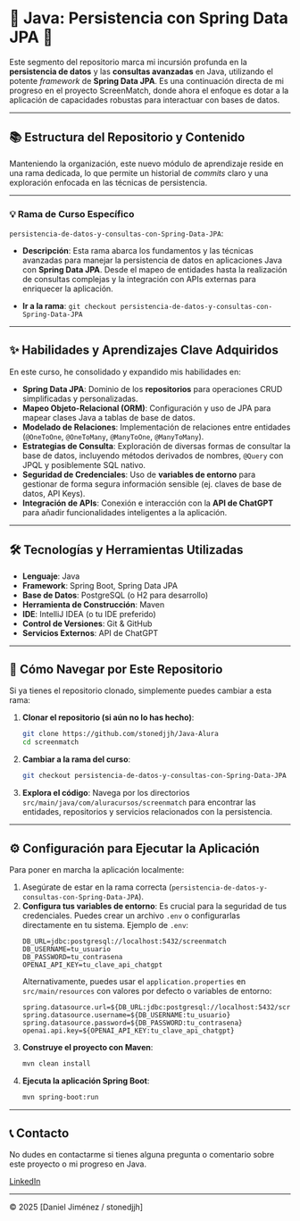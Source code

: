 # 🚀 Java: Persistencia con Spring Data JPA 🚀

Este segmento del repositorio marca mi incursión profunda en la **persistencia de datos** y las **consultas avanzadas** en Java, utilizando el potente *framework* de **Spring Data JPA**. Es una continuación directa de mi progreso en el proyecto ScreenMatch, donde ahora el enfoque es dotar a la aplicación de capacidades robustas para interactuar con bases de datos.

---

## 📚 Estructura del Repositorio y Contenido

Manteniendo la organización, este nuevo módulo de aprendizaje reside en una rama dedicada, lo que permite un historial de *commits* claro y una exploración enfocada en las técnicas de persistencia.

---

### 💡 Rama de Curso Específico

`persistencia-de-datos-y-consultas-con-Spring-Data-JPA`:
* **Descripción**: Esta rama abarca los fundamentos y las técnicas avanzadas para manejar la persistencia de datos en aplicaciones Java con **Spring Data JPA**. Desde el mapeo de entidades hasta la realización de consultas complejas y la integración con APIs externas para enriquecer la aplicación.

* **Ir a la rama**: `git checkout persistencia-de-datos-y-consultas-con-Spring-Data-JPA`

---

## ✨ Habilidades y Aprendizajes Clave Adquiridos

En este curso, he consolidado y expandido mis habilidades en:

* **Spring Data JPA**: Dominio de los **repositorios** para operaciones CRUD simplificadas y personalizadas.
* **Mapeo Objeto-Relacional (ORM)**: Configuración y uso de JPA para mapear clases Java a tablas de base de datos.
* **Modelado de Relaciones**: Implementación de relaciones entre entidades (`@OneToOne`, `@OneToMany`, `@ManyToOne`, `@ManyToMany`).
* **Estrategias de Consulta**: Exploración de diversas formas de consultar la base de datos, incluyendo métodos derivados de nombres, `@Query` con JPQL y posiblemente SQL nativo.
* **Seguridad de Credenciales**: Uso de **variables de entorno** para gestionar de forma segura información sensible (ej. claves de base de datos, API Keys).
* **Integración de APIs**: Conexión e interacción con la **API de ChatGPT** para añadir funcionalidades inteligentes a la aplicación.

---

## 🛠️ Tecnologías y Herramientas Utilizadas

* **Lenguaje**: Java
* **Framework**: Spring Boot, Spring Data JPA
* **Base de Datos**: PostgreSQL (o H2 para desarrollo)
* **Herramienta de Construcción**: Maven
* **IDE**: IntelliJ IDEA (o tu IDE preferido)
* **Control de Versiones**: Git & GitHub
* **Servicios Externos**: API de ChatGPT

---

## 🚀 Cómo Navegar por Este Repositorio

Si ya tienes el repositorio clonado, simplemente puedes cambiar a esta rama:

1.  **Clonar el repositorio (si aún no lo has hecho)**:
    ```bash
    git clone https://github.com/stonedjjh/Java-Alura
    cd screenmatch
    ```
2.  **Cambiar a la rama del curso**:
    ```bash
    git checkout persistencia-de-datos-y-consultas-con-Spring-Data-JPA
    ```
3.  **Explora el código**: Navega por los directorios `src/main/java/com/aluracursos/screenmatch` para encontrar las entidades, repositorios y servicios relacionados con la persistencia.

---

## ⚙️ Configuración para Ejecutar la Aplicación

Para poner en marcha la aplicación localmente:

1.  Asegúrate de estar en la rama correcta (`persistencia-de-datos-y-consultas-con-Spring-Data-JPA`).
2.  **Configura tus variables de entorno**: Es crucial para la seguridad de tus credenciales. Puedes crear un archivo `.env` o configurarlas directamente en tu sistema.
    Ejemplo de `.env`:
    ```
    DB_URL=jdbc:postgresql://localhost:5432/screenmatch
    DB_USERNAME=tu_usuario
    DB_PASSWORD=tu_contrasena
    OPENAI_API_KEY=tu_clave_api_chatgpt
    ```
    Alternativamente, puedes usar el `application.properties` en `src/main/resources` con valores por defecto o variables de entorno:
    ```properties
    spring.datasource.url=${DB_URL:jdbc:postgresql://localhost:5432/screenmatch}
    spring.datasource.username=${DB_USERNAME:tu_usuario}
    spring.datasource.password=${DB_PASSWORD:tu_contrasena}
    openai.api.key=${OPENAI_API_KEY:tu_clave_api_chatgpt}
    ```
3.  **Construye el proyecto con Maven**:
    ```bash
    mvn clean install
    ```
4.  **Ejecuta la aplicación Spring Boot**:
    ```bash
    mvn spring-boot:run
    ```

---

## 📞 Contacto

No dudes en contactarme si tienes alguna pregunta o comentario sobre este proyecto o mi progreso en Java.

[LinkedIn]([https://www.linkedin.com/in/daniel-jimenez-88a2a293/])

---
© 2025 [Daniel Jiménez / stonedjjh]